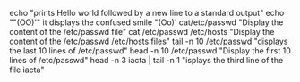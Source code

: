 echo "prints Hello world followed by a new line to a standard output"
echo "\"(OO)'" it displays the confused smile "(Oo)'
cat/etc/passwd "Display the content of the /etc/passwd file"
cat /etc/passwd /etc/hosts "Display the content of the /etc/passwd /etc/hosts files"
tail -n 10 /etc/passwd "displays the last 10 lines of /etc/passwd"
head -n 10 /etc/passwd "Display the first 10 lines of /etc/passwd"
head -n 3 iacta | tail -n 1 "isplays the third line of the file iacta"
